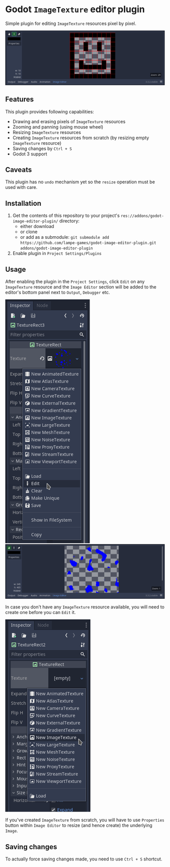 # Godot `ImageTexture` editor plugin

Simple plugin for editing `ImageTexture` resources pixel by pixel.

![overview](./media/overview.png "overview")

## Features

This plugin provides following capabilities:

* Drawing and erasing pixels of `ImageTexture` resources
* Zooming and panning (using mouse wheel)
* Resizing `ImageTexture` resources
* Creating `ImageTexture` resources from scratch (by resizing empty `ImageTexture` resource)
* Saving changes by `Ctrl + S`
* Godot 3 support

## Caveats

This plugin has no `undo` mechanism yet so the `resize` operation must be used with care.

## Installation

1. Get the contents of this repository to your project's `res://addons/godot-image-editor-plugin/` directory:
    * either download
    * or clone
    * or add as a submodule: `git submodule add https://github.com/lampe-games/godot-image-editor-plugin.git addons/godot-image-editor-plugin`
2. Enable plugin in `Project Settings/Plugins`

## Usage

After enabling the plugin in the `Project Settings`, click `Edit` on any `ImageTexture` resource and the `Image Editor` section will be added to the editor's bottom panel next to `Output`, `Debugger` etc.

![edit](./media/edit.png "edit")
![overview2](./media/overview2.png "overview2")

In case you don't have any `ImageTexture` resource available, you will need to create one before you can `Edit` it.

![new](./media/new.png "new")

If you've created `ImageTexture` from scratch, you will have to use `Properties` button within `Image Editor` to resize (and hence create) the underlying `Image`.

## Saving changes

To actually force saving changes made, you need to use `Ctrl + S` shortcut.
